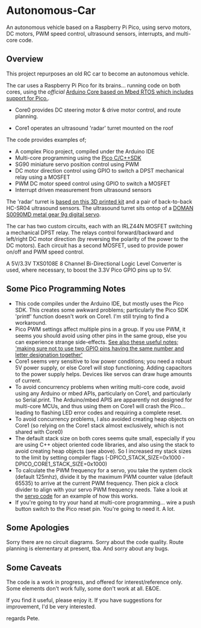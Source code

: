 # Autonomous-Car
An autonomous vehicle based on a Raspberry Pi Pico, using servo motors, DC motors, PWM speed control, ultrasound sensors, interrupts, and multi-core code.

## Overview

This project repurposes an old RC car to become an autonomous vehicle.

The car uses a Raspberry Pi Pico for its brains... running code on both cores, using the _official_ [Arduino Core based on Mbed RTOS which includes support for Pico.](https://github.com/arduino/ArduinoCore-mbed/tree/master/variants/RASPBERRY_PI_PICO).

- Core0 provides DC steering motor & drive motor control, and route planning.

- Core1 operates an ultrasound 'radar' turret mounted on the roof
 
The code provides examples of;
 - A complex Pico project, compiled under the Arduino IDE
 - Multi-core programming using the [Pico C/C++SDK](https://datasheets.raspberrypi.com/pico/raspberry-pi-pico-c-sdk.pdf)
 - SG90 miniature servo position control using PWM
 - DC motor direction control using GPIO to switch a DPST mechanical relay using a MOSFET
 - PWM DC motor speed control using GPIO to switch a MOSFET
 - Interrupt driven measurement from ultrasound sensors

The 'radar' turret is [based on this 3D printed kit](https://www.tinkercad.com/embed/0e6vV6PrGs4?editbtn=1) and a pair of back-to-back HC-SR04 ultrasound sensors. The ultrasound turret sits ontop of a [DOMAN S0090MD metal gear 9g digital servo](http://www.domanrchobby.com/content/?130.html).

The car has two custom circuits, each with an IRLZ44N MOSFET switching a mechanical DPST relay. The relays control forward/backward and left/right DC motor direction (by reversing the polarity of the power to the DC motors). Each circuit has a second MOSFET, used to provide power on/off and PWM speed control.

A 5V/3.3V TXS0108E 8 Channel Bi-Directional Logic Level Converter is used, where necessary, to boost the 3.3V Pico GPIO pins up to 5V.

## Some Pico Programming Notes

- This code compiles under the Arduino IDE, but mostly uses the Pico SDK. This creates some awkward problems; particularly the Pico SDK 'printf' function doesn't work on Core1. I'm still trying to find a workaround.
- Pico PWM settings affect multiple pins in a group. If you use PWM, it seems you should avoid using other pins in the same group, else you can experience strange side-effects. [See also these useful notes; 'making sure not to use two GPIO pins having the same number and letter designation together'](https://www.etechnophiles.com/raspberry-pi-pico-pinout-specifications-datasheet-in-detail/)
- Core1 seems very sensitive to low power conditions; you need a robust 5V power supply, or else Core1 will stop functioning. Adding capacitors to the power supply helps. Devices like servos can draw huge amounts of current.
- To avoid concurrency problems when writing multi-core code, avoid using any Arduino or mbed APIs, particularly on Core1, and particularly so Serial.print. The Arduino/mbed APIS are apparently not designed for multi-core MCUs, and thus using them on Core1 will crash the Pico... leading to flashing LED error codes and requiring a complete reset. 
- To avoid concurrency problems, I also avoided creating heap objects on Core1 (so relying on the Core1 stack almost exclusively, which is not shared with Core0)
- The default stack size on both cores seems quite small, especially if you are using C++ object oriented code libraries, and also using the stack to avoid creating heap objects (see above). So I increased my stack sizes to the limit by setting compiler flags (-DPICO_STACK_SIZE=0x1000 -DPICO_CORE1_STACK_SIZE=0x1000)
- To calculate the PWM frequency for a servo, you take the system clock (default 125mhz), divide it by the maximum PWM counter value (default 65535) to arrive at the current PWM frequency. Then pick a clock divider to align with your servo PWM frequency needs. Take a look at the [servo code](https:/autonomous_car/servo.cpp) for an example of how this works.
- If you're going to try your hand at multi-core programming... wire a push button switch to the Pico reset pin. You're going to need it. A lot.

## Some Apologies

Sorry there are no circuit diagrams. Sorry about the code quality. Route planning is elementary at present, tba. And sorry about any bugs.

## Some Caveats

The code is a work in progress, and offered for interest/reference only. Some elements don't work fully, some don't work at all. E&OE.

If you find it useful, please enjoy it. If you have suggestions for improvement, I'd be very interested.

regards
Pete.
